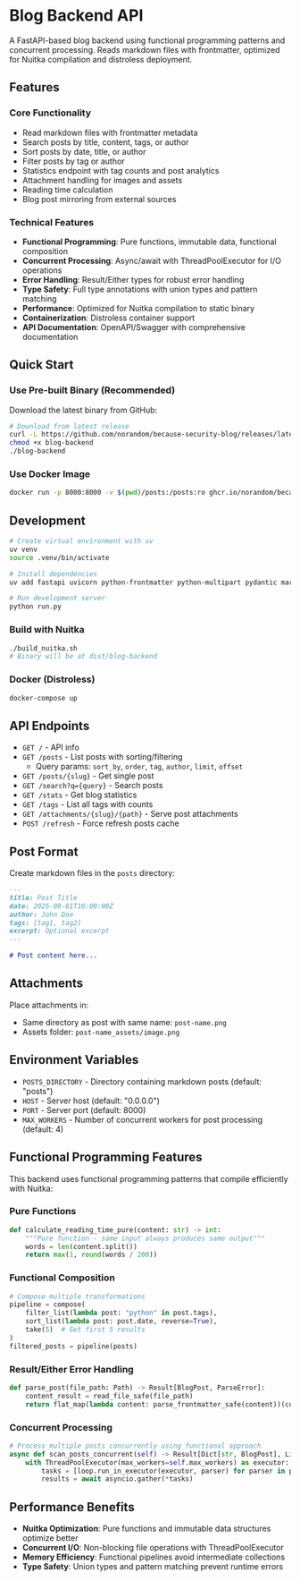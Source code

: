 # Blog Backend API

A FastAPI-based blog backend using functional programming patterns and concurrent processing. Reads markdown files with frontmatter, optimized for Nuitka compilation and distroless deployment.

## Features

### Core Functionality
- Read markdown files with frontmatter metadata
- Search posts by title, content, tags, or author
- Sort posts by date, title, or author
- Filter posts by tag or author
- Statistics endpoint with tag counts and post analytics
- Attachment handling for images and assets
- Reading time calculation
- Blog post mirroring from external sources

### Technical Features
- **Functional Programming**: Pure functions, immutable data, functional composition
- **Concurrent Processing**: Async/await with ThreadPoolExecutor for I/O operations
- **Error Handling**: Result/Either types for robust error handling
- **Type Safety**: Full type annotations with union types and pattern matching
- **Performance**: Optimized for Nuitka compilation to static binary
- **Containerization**: Distroless container support
- **API Documentation**: OpenAPI/Swagger with comprehensive documentation

## Quick Start

### Use Pre-built Binary (Recommended)

Download the latest binary from GitHub:

```bash
# Download from latest release
curl -L https://github.com/norandom/because-security-blog/releases/latest/download/blog-backend -o blog-backend
chmod +x blog-backend
./blog-backend
```

### Use Docker Image

```bash
docker run -p 8000:8000 -v $(pwd)/posts:/posts:ro ghcr.io/norandom/because-security-blog:latest
```

## Development

```bash
# Create virtual environment with uv
uv venv
source .venv/bin/activate

# Install dependencies
uv add fastapi uvicorn python-frontmatter python-multipart pydantic markdown

# Run development server
python run.py
```

### Build with Nuitka

```bash
./build_nuitka.sh
# Binary will be at dist/blog-backend
```

### Docker (Distroless)

```bash
docker-compose up
```

## API Endpoints

- `GET /` - API info
- `GET /posts` - List posts with sorting/filtering
  - Query params: `sort_by`, `order`, `tag`, `author`, `limit`, `offset`
- `GET /posts/{slug}` - Get single post
- `GET /search?q={query}` - Search posts
- `GET /stats` - Get blog statistics
- `GET /tags` - List all tags with counts
- `GET /attachments/{slug}/{path}` - Serve post attachments
- `POST /refresh` - Force refresh posts cache

## Post Format

Create markdown files in the `posts` directory:

```markdown
---
title: Post Title
date: 2025-08-01T10:00:00Z
author: John Doe
tags: [tag1, tag2]
excerpt: Optional excerpt
---

# Post content here...
```

## Attachments

Place attachments in:
- Same directory as post with same name: `post-name.png`
- Assets folder: `post-name_assets/image.png`

## Environment Variables

- `POSTS_DIRECTORY` - Directory containing markdown posts (default: "posts")
- `HOST` - Server host (default: "0.0.0.0")
- `PORT` - Server port (default: 8000)
- `MAX_WORKERS` - Number of concurrent workers for post processing (default: 4)

## Functional Programming Features

This backend uses functional programming patterns that compile efficiently with Nuitka:

### Pure Functions
```python
def calculate_reading_time_pure(content: str) -> int:
    """Pure function - same input always produces same output"""
    words = len(content.split())
    return max(1, round(words / 200))
```

### Functional Composition
```python
# Compose multiple transformations
pipeline = compose(
    filter_list(lambda post: "python" in post.tags),
    sort_list(lambda post: post.date, reverse=True),
    take(5)  # Get first 5 results
)
filtered_posts = pipeline(posts)
```

### Result/Either Error Handling
```python
def parse_post(file_path: Path) -> Result[BlogPost, ParseError]:
    content_result = read_file_safe(file_path)
    return flat_map(lambda content: parse_frontmatter_safe(content))(content_result)
```

### Concurrent Processing
```python
# Process multiple posts concurrently using functional approach
async def scan_posts_concurrent(self) -> Result[Dict[str, BlogPost], List[ParseError]]:
    with ThreadPoolExecutor(max_workers=self.max_workers) as executor:
        tasks = [loop.run_in_executor(executor, parser) for parser in parsing_functions]
        results = await asyncio.gather(*tasks)
```

## Performance Benefits

- **Nuitka Optimization**: Pure functions and immutable data structures optimize better
- **Concurrent I/O**: Non-blocking file operations with ThreadPoolExecutor
- **Memory Efficiency**: Functional pipelines avoid intermediate collections
- **Type Safety**: Union types and pattern matching prevent runtime errors